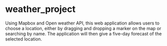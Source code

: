 # weather_project
Using Mapbox and Open weather API, this web application allows users to choose a location, 
either by dragging and dropping a marker on the map or searching by name. 
The application will then give a five-day forecast of the selected location.
